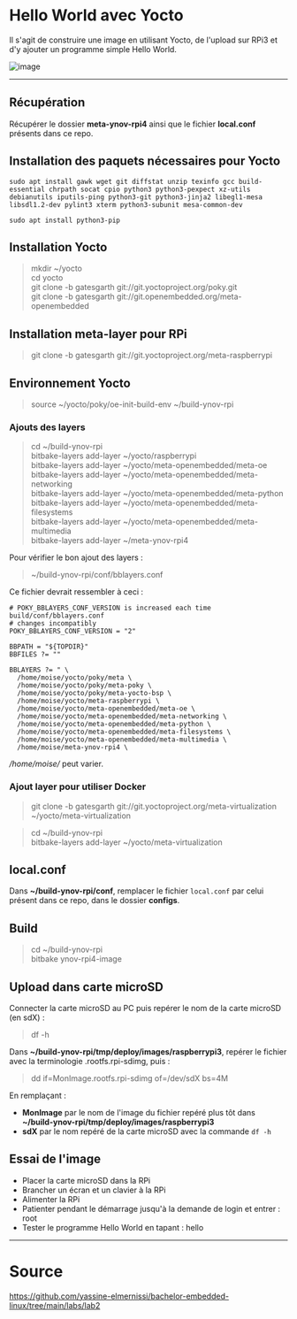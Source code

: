 # Hello World avec Yocto
Il s'agit de construire une image en utilisant Yocto, de l'upload sur RPi3 et d'y ajouter un programme simple Hello World.

![image](https://user-images.githubusercontent.com/72506988/117007193-a45f5280-ace9-11eb-8cdb-7e39112cf5e6.png)

---

## Récupération
Récupérer le dossier **meta-ynov-rpi4** ainsi que le fichier **local.conf** présents dans ce repo.

## Installation des paquets nécessaires pour Yocto
```
sudo apt install gawk wget git diffstat unzip texinfo gcc build-essential chrpath socat cpio python3 python3-pexpect xz-utils debianutils iputils-ping python3-git python3-jinja2 libegl1-mesa libsdl1.2-dev pylint3 xterm python3-subunit mesa-common-dev  
```
```
sudo apt install python3-pip
```

## Installation Yocto
> mkdir ~/yocto  
> cd yocto  
> git clone -b gatesgarth git://git.yoctoproject.org/poky.git  
> git clone -b gatesgarth git://git.openembedded.org/meta-openembedded  

## Installation meta-layer pour RPi
> git clone -b gatesgarth git://git.yoctoproject.org/meta-raspberrypi

## Environnement Yocto 
> source ~/yocto/poky/oe-init-build-env ~/build-ynov-rpi  

### Ajouts des layers
> cd ~/build-ynov-rpi  
> bitbake-layers add-layer ~/yocto/raspberrypi  
> bitbake-layers add-layer ~/yocto/meta-openembedded/meta-oe   
> bitbake-layers add-layer ~/yocto/meta-openembedded/meta-networking   
> bitbake-layers add-layer ~/yocto/meta-openembedded/meta-python  
> bitbake-layers add-layer ~/yocto/meta-openembedded/meta-filesystems   
> bitbake-layers add-layer ~/yocto/meta-openembedded/meta-multimedia   
> bitbake-layers add-layer ~/meta-ynov-rpi4  

Pour vérifier le bon ajout des layers :
> ~/build-ynov-rpi/conf/bblayers.conf

Ce fichier devrait ressembler à ceci :
```
# POKY_BBLAYERS_CONF_VERSION is increased each time build/conf/bblayers.conf
# changes incompatibly
POKY_BBLAYERS_CONF_VERSION = "2"

BBPATH = "${TOPDIR}"
BBFILES ?= ""

BBLAYERS ?= " \
  /home/moise/yocto/poky/meta \
  /home/moise/yocto/poky/meta-poky \
  /home/moise/yocto/poky/meta-yocto-bsp \
  /home/moise/yocto/meta-raspberrypi \
  /home/moise/yocto/meta-openembedded/meta-oe \
  /home/moise/yocto/meta-openembedded/meta-networking \
  /home/moise/yocto/meta-openembedded/meta-python \
  /home/moise/yocto/meta-openembedded/meta-filesystems \
  /home/moise/yocto/meta-openembedded/meta-multimedia \
  /home/moise/meta-ynov-rpi4 \
```
*/home/moise/* peut varier.

### Ajout layer pour utiliser Docker

> git clone -b gatesgarth git://git.yoctoproject.org/meta-virtualization ~/yocto/meta-virtualization

> cd ~/build-ynov-rpi  
> bitbake-layers add-layer ~/yocto/meta-virtualization


## local.conf
Dans **~/build-ynov-rpi/conf**, remplacer le fichier `local.conf` par celui présent dans ce repo, dans le dossier **configs**.


## Build
> cd ~/build-ynov-rpi   
> bitbake ynov-rpi4-image


## Upload dans carte microSD 
Connecter la carte microSD au PC puis repérer le nom de la carte microSD (en sdX) :
> df -h   

Dans **~/build-ynov-rpi/tmp/deploy/images/raspberrypi3**, repérer le fichier avec la terminologie .rootfs.rpi-sdimg, puis : 
> dd if=MonImage.rootfs.rpi-sdimg of=/dev/sdX bs=4M   

En remplaçant :
- **MonImage** par le nom de l'image du fichier repéré plus tôt dans **~/build-ynov-rpi/tmp/deploy/images/raspberrypi3**  
- **sdX** par le nom repéré de la carte microSD avec la commande `df -h`


## Essai de l'image   
- Placer la carte microSD dans la RPi   
- Brancher un écran et un clavier à la RPi   
- Alimenter la RPi   
- Patienter pendant le démarrage jusqu'à la demande de login et entrer : root   
- Tester le programme Hello World en tapant : hello   

---

# Source
https://github.com/yassine-elmernissi/bachelor-embedded-linux/tree/main/labs/lab2
